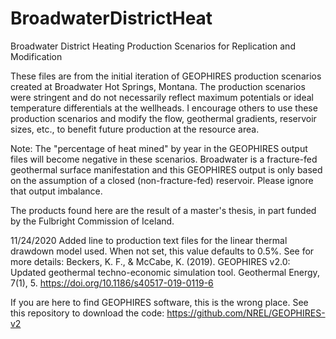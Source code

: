 # BroadwaterDistrictHeat
Broadwater District Heating Production Scenarios for Replication and Modification

These files are from the initial iteration of GEOPHIRES production scenarios created at Broadwater Hot Springs, Montana. The production scenarios were stringent and do not necessarily reflect maximum potentials or ideal temperature differentials at the wellheads. I encourage others to use these production scenarios and modify the flow, geothermal gradients, reservoir sizes, etc., to benefit future production at the resource area.

Note: The "percentage of heat mined" by year in the GEOPHIRES output files will become negative in these scenarios. Broadwater is a fracture-fed geothermal surface manifestation and this GEOPHIRES output is only based on the assumption of a closed (non-fracture-fed) reservoir. Please ignore that output imbalance. 

The products found here are the result of a master's thesis, in part funded by the Fulbright Commission of Iceland.

11/24/2020
Added line to production text files for the linear thermal drawdown model used. When not set, this value defaults to 0.5%. See for more details:
Beckers, K. F., & McCabe, K. (2019). GEOPHIRES v2.0: Updated geothermal techno-economic simulation tool. Geothermal Energy, 7(1), 5. https://doi.org/10.1186/s40517-019-0119-6

If you are here to find GEOPHIRES software, this is the wrong place. See this repository to download the code:
https://github.com/NREL/GEOPHIRES-v2 
